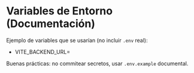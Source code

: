 # Variables de Entorno (Documentación)

Ejemplo de variables que se usarían (no incluir `.env` real):

- VITE_BACKEND_URL=

Buenas prácticas: no commitear secretos, usar `.env.example` documental.
